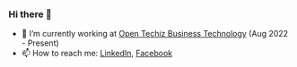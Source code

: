 ### Hi there 👋

- 🌱 I’m currently working at [Open Techiz Business Technology] (Aug 2022 - Present)
- 📫 How to reach me: [LinkedIn], [Facebook]

[Open Techiz Business Technology]: https://www.opentechiz.com
[LinkedIn]: https://www.linkedin.com/in/le-long-vu-1b8562258
[Facebook]: https://www.facebook.com/lelongvu17

